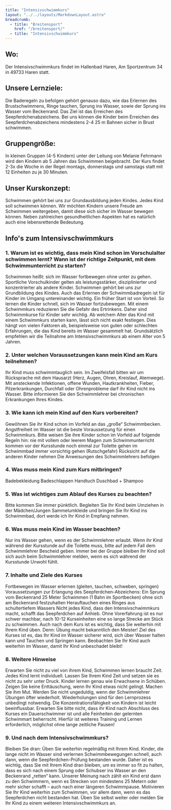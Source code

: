 ```yaml
---
title: "Intensivschwimmkurs"
layout: "../../layouts/MarkdownLayout.astro"
breadcrumb:
  - title: "Breitensport"
    href: "/breitensport/"
  - title: "Intensivschwimmkurs"
---
```


## Wo:

Der Intensivschwimmkurs findet im Hallenbad Haren, Am Sportzentrum 34 in 49733 Haren statt.

## Unsere Lernziele:

Die Baderegeln zu befolgen gehört genauso dazu, wie das Erlernen des Brustschwimmens, Ringe tauchen, Sprung ins Wasser, sowie der Sprung ins Wasser vom Beckenrand.
Das Ziel ist das Erreichen des Seepferdchenabzeichens. Bei uns können die Kinder beim Erreichen des Seepferdchenabzeichens mindestens 2-4 25 m Bahnen sicher in Brust schwimmen.

## Gruppengröße:

In kleinen Gruppen (4-5 Kindern) unter der Leitung von Melanie Fehrmann wird den Kindern ab 5 Jahren das Schwimmen beigebracht. Der Kurs findet 2-3x die Woche in der Regel montags, donnerstags und samstags statt mit 12 Einheiten zu je 30 Minuten.

## Unser Kurskonzept:

Schwimmen gehört bei uns zur Grundausbildung jeden Kindes. Jedes Kind soll schwimmen können. Wir möchten Kindern unsere Freude am Schwimmen weitergeben, damit diese sich sicher im Wasser bewegen können. Neben zahlreichen gesundheitlichen Aspekten hat es natürlich auch eine lebensrettende Bedeutung.

## Info's zum Intensivschwimmkurs

### 1. Warum ist es wichtig, dass mein Kind schon im Vorschulalter schwimmen lernt? Wann ist der richtige Zeitpunkt, mit dem Schwimmunterricht zu starten?

Schwimmen heißt: sich im Wasser fortbewegen ohne unter zu gehen. Sportliche Vorschulkinder gelten als leistungsstärker, disziplinierter und konzentrierter als andere Kinder. Schwimmen gehört bei uns zur Grundbildung des Kindes. Auch das Erlernen der Schwimmbadregeln ist für Kinder im Umgang untereinander wichtig. Ein früher Start ist von Vorteil. So lernen die Kinder schnell, sich im Wasser fortzubewegen. Mit einem Schwimmkurs reduzieren Sie die Gefahr des Ertrinkens. Daher sind Schwimmkurse für Kinder sehr wichtig. Ab welchem Alter das Kind mit einem Schwimmkurs starten kann, lässt sich nicht exakt festlegen. Dies hängt von vielen Faktoren ab, beispielsweise von guten oder schlechten Erfahrungen, die das Kind bereits im Wasser gesammelt hat. Grundsätzlich empfehlen wir die Teilnahme am Intensivschwimmkurs ab einem Alter von 5 Jahren.

### 2. Unter welchen Voraussetzungen kann mein Kind am Kurs teilnehmen?

Ihr Kind muss schwimmtauglich sein. Im Zweifelsfall bitten wir um Rücksprache mit dem Hausarzt (Herz, Augen, Ohren, Kreislauf, Atemwege).
Mit ansteckende Infektionen, offene Wunden, Hautkrankheiten, Fieber, Pilzerkrankungen, Durchfall oder Ohrenprobleme darf ihr Kind nicht ins Wasser.
Bitte informieren Sie den Schwimmlehrer bei chronischen Erkrankungen Ihres Kindes.

### 3. Wie kann ich mein Kind auf den Kurs vorbereiten?

Gewöhnen Sie ihr Kind schon im Vorfeld an das „große“ Schwimmbecken. Angstfreiheit im Wasser ist die beste Voraussetzung für einen Schwimmkurs.
Bitte weisen Sie ihre Kinder schon im Vorfeld auf folgende Regeln hin:
nie mit vollem oder leerem Magen zum Schwimmunterricht kommen
vor der Kursstunde noch einmal zur Toilette gehen
im Schwimmbad immer vorsichtig gehen (Rutschgefahr)
Rücksicht auf die anderen Kinder nehmen
Die Anweisungen des Schwimmlehrers befolgen

### 4. Was muss mein Kind zum Kurs mitbringen?

Badebekleidung
Badeschlappen
Handtuch
Duschbad + Shampoo

### 5. Was ist wichtiges zum Ablauf des Kurses zu beachten?

Bitte kommen Sie immer pünktlich.
Begleiten Sie Ihr Kind beim Umziehen in der Mädchen/Jungen Sammelumkleide und bringen Sie Ihr Kind ins Schwimmbad, dort werde ich Ihr Kind in Empfang nehmen.

### 6. Was muss mein Kind im Wasser beachten?

Nur ins Wasser gehen, wenn es der Schwimmlehrer erlaubt.
Wenn ihr Kind während der Kursstunde auf die Toilette muss, bitte auf jedem Fall dem Schwimmlehrer Bescheid geben.
Immer bei der Gruppe bleiben
Ihr Kind soll sich auch beim Schwimmlehrer melden, wenn es sich während der Kursstunde Unwohl fühlt.

### 7. Inhalte und Ziele des Kurses

Fortbewegen im Wasser erlernen (gleiten, tauchen, schweben, springen)
Voraussetzungen zur Erlangung des Seepferdchen-Abzeichens:
Ein Sprung vom Beckenrand
25 Meter Schwimmen (1 Bahn im Sportbecken) ohne sich am Beckenrand festzuhalten
Herauftauchen eines Ringes aus schultertiefem Wassers
Nicht jedes Kind, dass den Intensivschwimmkurs macht, schafft das Seepferdchen auf Anhieb. Ohne Vorerfahrung ist es nur schwer machbar, nach 10-12 Kurseinheiten eine so lange Strecke am Stück zu schwimmen. Auch nach dem Kurs ist es wichtig, dass Sie weiterhin mit Ihrem Kind üben. Denn: Übung macht bekanntlich den Meister!
Ziel des Kurses ist es, das Ihr Kind im Wasser sicherer wird, sich über Wasser halten kann und Tauchen und Springen kann.
Beobachten Sie Ihr Kind auch weiterhin im Wasser, damit Ihr Kind unbeschadet bleibt!

### 8. Weitere Hinweise

Erwarten Sie nicht zu viel von ihrem Kind, Schwimmen lernen braucht Zeit. Jedes Kind lernt individuell. Lassen Sie Ihrem Kind Zeit und setzen sie es nicht zu sehr unter Druck.
Kinder lernen genau wie Erwachsene in Schüben.
Zeigen Sie keine Enttäuschung, wenn Ihr Kind etwas nicht gelingt. Machen Sie ihm Mut.
Werden Sie nicht ungeduldig, wenn der Schwimmlehrer Übungen öfter wiederholt. Wiederholungen sind für den Lernprozess unbedingt notwendig.
Die Konzentrationsfähigkeit von Kindern ist leicht beeinflussbar.
Erwarten Sie bitte nicht, dass ihr Kind nach Abschluss des Kurses ein Dauerschwimmer ist und alle Feinheiten der gelernten Schwimmart beherrscht. Hierfür ist weiteres Training und Lernen erforderlich, möglichst ohne lange zeitliche Pausen!

### 9. Und nach dem Intensivschwimmkurs?

Bleiben Sie dran: Üben Sie weiterhin regelmäßig mit Ihrem Kind. Kinder, die lange nicht im Wasser sind verlernen Schwimmbewegungen schnell, auch dann, wenn die Seepferdchen-Prüfung bestanden wurde. Daher ist es wichtig, dass Sie mit Ihrem Kind dran bleiben, um es immer so fit zu halten, dass es sich nach einem Sprung oder Schubser ins Wasser an den Beckenrand „retten“ kann. Unserer Meinung nach zählt ein Kind erst dann zu den Schwimmern, wenn es Strecken von mindestens 25 Metern oder mehr sicher schafft – auch nach einer längeren Schwimmpause. Motivieren Sie Ihr Kind weiterhin zum Schwimmen, vor allem dann, wenn es das Seepferdchen nicht bestanden hat. Üben Sie selbst weiter oder melden Sie Ihr Kind zu einem weiteren Intensivschwimmkurs an.
